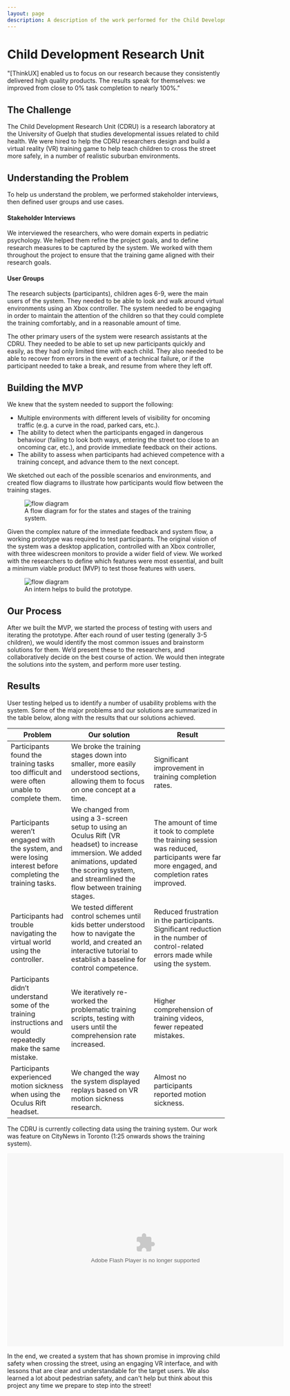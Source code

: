 ```yaml
---
layout: page
description: A description of the work performed for the Child Development Research Unit, including user interviews, minimum viable product, prototyping, usability testing.
---
```

<div class="row case-study">
  <div class="col-xs-12 col-sm-8 col-sm-offset-2">
    <h1>Child Development Research Unit</h1>
  </div>
</div>

<div class="row case-study">
  <div class="col-xs-12 col-sm-8 col-sm-offset-2">
    <div class="testimonial">
      <p>"[ThinkUX] enabled us to focus on our research because they consistently delivered high quality products. The results speak for themselves: we improved from close to 0% task completion to nearly 100%."</p>
    </div>
  </div>
</div>

<div class="row case-study">
  <div class="col-xs-12 col-sm-6 col-sm-offset-3">
    <h2>The Challenge</h2>
    <p>The Child Development Research Unit (CDRU) is a research laboratory at the University of Guelph that studies developmental issues related to child health. We were hired to help the CDRU researchers design and build a virtual reality (VR) training game to help teach children to cross the street more safely, in a number of realistic suburban environments.</p>
  </div>
</div>

<div class="row case-study">
  <div class="col-xs-12 col-sm-6 col-sm-offset-3">
    <h2>Understanding the Problem</h2>
    <p>To help us understand the problem, we performed stakeholder interviews, then defined user groups and use cases.</p>
    <h4>Stakeholder Interviews</h4>
    <p>We interviewed the researchers, who were domain experts in pediatric psychology. We helped them refine the project goals, and to define research measures to be captured by the system. We worked with them throughout the project to ensure that the training game aligned with their research goals.</p>
    <h4>User Groups</h4>
    <p>The research subjects (participants), children ages 6-9, were the main users of the system. They needed to be able to look and walk around virtual environments using an Xbox controller. The system needed to be engaging in order to maintain the attention of the children so that they could complete the training comfortably, and in a reasonable amount of time.</p>
    <p>The other primary users of the system were research assistants at the CDRU. They needed to be able to set up new participants quickly and easily, as they had only limited time with each child. They also needed to be able to recover from errors in the event of a technical failure, or if the participant needed to take a break, and resume from where they left off.</p>
  </div>
</div>

<div class="row case-study">
  <div class="col-xs-12 col-sm-6 col-sm-offset-3">
    <h2>Building the MVP</h2>
    <p>We knew that the system needed to support the following:</p>
    <ul>
      <li>Multiple environments with different levels of visibility for oncoming traffic (e.g. a curve in the road, parked cars, etc.).</li>
      <li>The ability to detect when the participants engaged in dangerous behaviour (failing to look both ways, entering the street too close to an oncoming car, etc.), and provide immediate feedback on their actions.</li>
      <li>The ability to assess when participants had achieved competence with a training concept, and advance them to the next concept.</li>
    </ul>
    <p>We sketched out each of the possible scenarios and environments, and created flow diagrams to illustrate how participants would flow between the training stages.</p>
    <figure class="figure">
      <img class="img-responsive" src="{{ site.baseurl }}/images/portfolio/case_studies/flowdiagram.PNG" alt="flow diagram" />
      <figcaption class="figure-caption">A flow diagram for for the states and stages of the training system.</figcaption>
    </figure>
    <p>Given the complex nature of the immediate feedback and system flow, a working prototype was required to test participants. The original vision of the system was a desktop application, controlled with an Xbox controller, with three widescreen monitors to provide a wider field of view. We worked with the researchers to define which features were most essential, and built a minimum viable product (MVP) to test those features with users.</p>
    <figure class="figure">
      <img class="img-responsive" src="{{ site.baseurl }}/images/portfolio/case_studies/intern.jpg" alt="flow diagram" />
      <figcaption class="figure-caption">An intern helps to build the prototype.</figcaption>
    </figure>
  </div>
</div>

<div class="row case-study">
  <div class="col-xs-12 col-sm-6 col-sm-offset-3">
    <h2>Our Process</h2>
    <p>After we built the MVP, we started the process of testing with users and iterating the prototype. After each round of user testing (generally 3-5 children), we would identify the most common issues and brainstorm solutions for them. We’d present these to the researchers, and collaboratively decide on the best course of action. We would then integrate the solutions into the system, and perform more user testing.</p>
  </div>
</div>

<div class="row case-study">
  <div class="col-xs-12 col-sm-6 col-sm-offset-3">
    <h2>Results</h2>
    <p>User testing helped us to identify a number of usability problems with the system. Some of the major problems and our solutions are summarized in the table below, along with the results that our solutions achieved.</p>
  </div>
</div>

<div class="row case-study">
  <div class="col-xs-12">
    <table class="table table-responsive table-bordered table-striped">
      <thead>
        <th><strong>Problem</strong></th>
        <th><strong>Our solution</strong></th>
        <th><strong>Result</strong></th>
      </thead>
      <tbody>
        <tr>
          <td>Participants found the training tasks too difficult and were often unable to complete them.</td>
          <td>We broke the training stages down into smaller, more easily understood sections, allowing them to focus on one concept at a time.</td>
          <td>Significant improvement in training completion rates.</td>
        </tr>
        <tr>
          <td>Participants  weren’t engaged with the system, and were losing interest before completing the training tasks.</td>
          <td>We changed from using a 3-screen setup to using an Oculus Rift (VR headset) to increase immersion. We added animations, updated the scoring system, and streamlined the flow between training stages.</td>
          <td>The amount of time it took to complete the training session was reduced, participants were far more engaged, and completion rates improved.</td>
        </tr>
        <tr>
          <td>Participants had trouble navigating the virtual world using the controller.</td>
          <td>We tested different control schemes until kids better understood how to navigate the world, and created an interactive tutorial to establish a baseline for control competence.</td>
          <td>Reduced frustration in the participants. Significant reduction in the number of control-related errors made while using the system.</td>
        </tr>
        <tr>
          <td>Participants didn’t understand some of the training instructions and would repeatedly make the same mistake.</td>
          <td>We iteratively re-worked the problematic training scripts, testing with users until the comprehension rate increased.</td>
          <td>Higher comprehension of training videos, fewer repeated mistakes.</td>
        </tr>
        <tr>
          <td>Participants experienced motion sickness when using the Oculus Rift headset.</td>
          <td>We changed the way the system displayed replays based on VR motion sickness research.</td>
          <td>Almost no participants reported motion sickness.</td>
        </tr>
      </tbody>
    </table>
  </div>
</div>

<div class="row case-study">
  <div class="col-xs-12 col-sm-6 col-sm-offset-3">
    <p>The CDRU is currently collecting data using the training system. Our work was feature on CityNews in Toronto (1:25 onwards shows the training system).</p>
    <object id="flashObj" width="640" height="446" classid="clsid:D27CDB6E-AE6D-11cf-96B8-444553540000" codebase="https://download.macromedia.com/pub/shockwave/cabs/flash/swflash.cab#version=9,0,47,0"><param name="movie" value="https://c.brightcove.com/services/viewer/federated_f9?isVid=1" /><param name="bgcolor" value="#FFFFFF" /><param name="flashVars" value="videoId=5194439063001&playerID=655898905001&playerKey=AQ~~,AAAAii5Rh_E~,CtyoY0YlBsbcIexFHrivx99PNEri0ZG2&domain=embed&dynamicStreaming=true" /><param name="base" value="https://admin.brightcove.com" /><param name="seamlesstabbing" value="false" /><param name="allowFullScreen" value="true" /><param name="swLiveConnect" value="true" /><param name="allowScriptAccess" value="always" /><embed src="https://c.brightcove.com/services/viewer/federated_f9?isVid=1" bgcolor="#FFFFFF" flashVars="videoId=5194439063001&playerID=655898905001&playerKey=AQ~~,AAAAii5Rh_E~,CtyoY0YlBsbcIexFHrivx99PNEri0ZG2&domain=embed&dynamicStreaming=true" base="http://admin.brightcove.com" name="flashObj" width="640" height="446" seamlesstabbing="false" type="application/x-shockwave-flash" allowFullScreen="true" swLiveConnect="true" allowScriptAccess="always" pluginspage="https://www.macromedia.com/shockwave/download/index.cgi?P1_Prod_Version=ShockwaveFlash"></object>
    <p>In the end, we created a system that has shown promise in improving child safety when crossing the street, using an engaging VR interface, and with lessons that are clear and understandable for the target users. We also learned a lot about pedestrian safety, and can't help but think about this project any time we prepare to step into the street!</p>
  </div>
</div>
